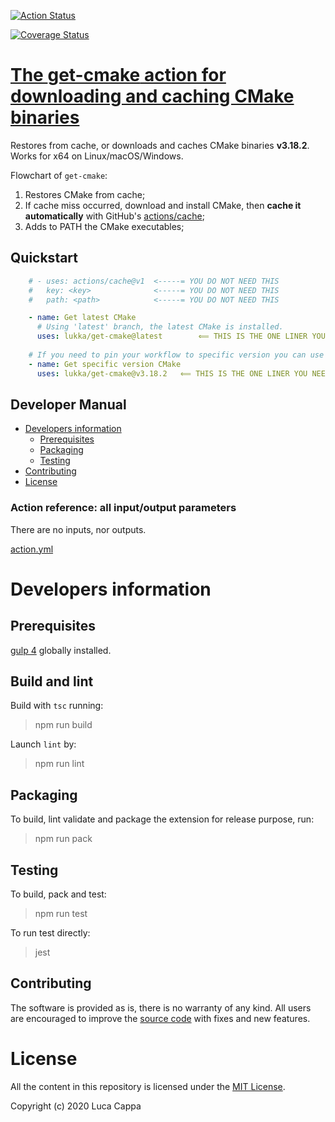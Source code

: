 [![Action Status](https://github.com/lukka/get-cmake/workflows/build-test/badge.svg)](https://github.com/lukka/get-cmake/actions)

[![Coverage Status](https://coveralls.io/repos/github/lukka/get-cmake/badge.svg?branch=master)](https://coveralls.io/github/lukka/get-cmake?branch=master)

# [The **get-cmake** action for downloading and caching CMake binaries](https://github.com/marketplace/actions/run-cmake)

Restores from cache, or downloads and caches CMake binaries **v3.18.2**.
Works for x64 on Linux/macOS/Windows.

Flowchart of `get-cmake`:
  1. Restores CMake from cache;
  1. If cache miss occurred, download and install CMake, then **cache it automatically** with GitHub's [actions/cache](https://github.com/actions/cache);
  1. Adds to PATH the CMake executables;

## <a id='quickstart'>Quickstart</a>

```yaml
    # - uses: actions/cache@v1  <-----= YOU DO NOT NEED THIS
    #   key: <key>              <-----= YOU DO NOT NEED THIS
    #   path: <path>            <-----= YOU DO NOT NEED THIS

    - name: Get latest CMake
      # Using 'latest' branch, the latest CMake is installed.
      uses: lukka/get-cmake@latest        ⟸ THIS IS THE ONE LINER YOU NEED
          
    # If you need to pin your workflow to specific version you can use the 'tag'.
    - name: Get specific version CMake
      uses: lukka/get-cmake@v3.18.2   ⟸ THIS IS THE ONE LINER YOU NEED
```

 ## Developer Manual
 * [Developers information](#developers-information)
   * [Prerequisites](#prerequisites)
   * [Packaging](#packaging)
   * [Testing](#testing)
  * [Contributing](#contributing)
  * [License](#license)

### <a id='reference'>Action reference: all input/output parameters</a>

There are no inputs, nor outputs.

[action.yml](https://github.com/lukka/get-cmake/blob/master/action.yml)

# Developers information

## Prerequisites
[gulp 4](https://www.npmjs.com/package/gulp4) globally installed.

## Build and lint
Build with `tsc` running:

 > npm run build

Launch `lint` by:

 > npm run lint

## Packaging
To build, lint validate and package the extension for release purpose, run:

  > npm run pack

## Testing

To build, pack and test:
 
 > npm run test

 To run test directly:
 
 > jest

## <a id='contributing'>Contributing</a>

The software is provided as is, there is no warranty of any kind. All users are encouraged to improve the [source code](https://github.com/lukka/get-cmake) with fixes and new features.

# License
All the content in this repository is licensed under the [MIT License](LICENSE.txt).

Copyright (c) 2020 Luca Cappa

